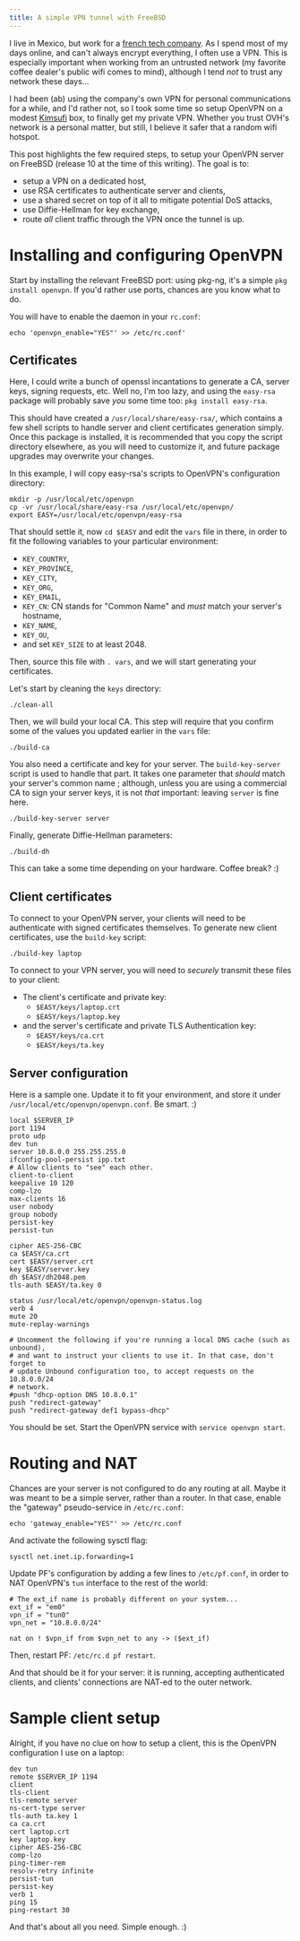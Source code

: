 ```yaml
---
title: A simple VPN tunnel with FreeBSD
---
```


I live in Mexico, but work for a [french tech company][af83].  As I spend most
of my days online, and can't always encrypt everything, I often use a VPN.  This
is especially important when working from an untrusted network (my favorite
coffee dealer's public wifi comes to mind), although I tend *not* to trust any
network these days...

I had been (ab) using the company's own VPN for personal communications for a
while, and I'd rather not, so I took some time so setup OpenVPN on a modest
[Kimsufi][kimsufi] box, to finally get my private VPN. Whether you trust OVH's
network is a personal matter, but still, I believe it safer that a random wifi
hotspot.

This post highlights the few required steps, to setup your OpenVPN server on
FreeBSD (release 10 at the time of this writing).  The goal is to:

  - setup a VPN on a dedicated host,
  - use RSA certificates to authenticate server and clients,
  - use a shared secret on top of it all to mitigate potential DoS attacks,
  - use Diffie-Hellman for key exchange,
  - route *all* client traffic through the VPN once the tunnel is up.

# Installing and configuring OpenVPN

Start by installing the relevant FreeBSD port: using pkg-ng, it's a simple `pkg
install openvpn`. If you'd rather use ports, chances are you know what to do.

You will have to enable the daemon in your `rc.conf`:

```
echo 'openvpn_enable="YES"' >> /etc/rc.conf'
```

## Certificates

Here, I could write a bunch of openssl incantations to generate a CA, server keys,
signing requests, etc. Well no, I'm too lazy, and using the `easy-rsa` package
will probably save *you* some time too: `pkg install easy-rsa`.

This should have created a `/usr/local/share/easy-rsa/`, which contains a few
shell scripts to handle server and client certificates generation simply. Once
this package is installed, it is recommended that you copy the script directory
elsewhere, as you will need to customize it, and future package upgrades may
overwrite your changes.

In this example, I will copy easy-rsa's scripts to OpenVPN's configuration
directory:

```
mkdir -p /usr/local/etc/openvpn
cp -vr /usr/local/share/easy-rsa /usr/local/etc/openvpn/
export EASY=/usr/local/etc/openvpn/easy-rsa
```

That should settle it, now `cd $EASY` and edit the `vars` file in there, in
order to fit the following variables to your particular environment:

 - `KEY_COUNTRY`,
 - `KEY_PROVINCE`,
 - `KEY_CITY`,
 - `KEY_ORG`,
 - `KEY_EMAIL`,
 - `KEY_CN`: CN stands for "Common Name" and *must* match your server's
   hostname,
 - `KEY_NAME`,
 - `KEY_OU`,
 - and set `KEY_SIZE` to at least 2048.

Then, source this file with `. vars`, and we will start generating your
certificates.

Let's start by cleaning the `keys` directory:

```
./clean-all
```

Then, we will build your local CA. This step will require that you confirm some
of the values you updated earlier in the `vars` file:

```
./build-ca
```

You also need a certificate and key for your server. The `build-key-server`
script is used to handle that part.  It takes one parameter that *should* match
your server's common name ; although, unless you are using a commercial CA to
sign your server keys, it is not *that* important: leaving `server` is fine
here.

```
./build-key-server server
```

Finally, generate Diffie-Hellman parameters:

```
./build-dh
```

This can take a some time depending on your hardware. Coffee break? :)

## Client certificates

To connect to your OpenVPN server, your clients will need to be authenticate
with signed certificates themselves. To generate new client certificates, use
the `build-key` script:

```
./build-key laptop
```

To connect to your VPN server, you will need to *securely* transmit these files
to your client:

 - The client's certificate and private key:
    - `$EASY/keys/laptop.crt`
    - `$EASY/keys/laptop.key`
 - and the server's certificate and private TLS Authentication key:
    - `$EASY/keys/ca.crt`
    - `$EASY/keys/ta.key`

## Server configuration

Here is a sample one. Update it to fit your environment, and store it under
`/usr/local/etc/openvpn/openvpn.conf`. Be smart. :)

```
local $SERVER_IP
port 1194
proto udp
dev tun
server 10.8.0.0 255.255.255.0
ifconfig-pool-persist ipp.txt
# Allow clients to "see" each other.
client-to-client
keepalive 10 120
comp-lzo
max-clients 16
user nobody
group nobody
persist-key
persist-tun

cipher AES-256-CBC
ca $EASY/ca.crt
cert $EASY/server.crt
key $EASY/server.key
dh $EASY/dh2048.pem
tls-auth $EASY/ta.key 0

status /usr/local/etc/openvpn/openvpn-status.log
verb 4
mute 20
mute-replay-warnings

# Uncomment the following if you're running a local DNS cache (such as unbound),
# and want to instruct your clients to use it. In that case, don't forget to
# update Unbound configuration too, to accept requests on the 10.8.0.0/24 
# network.
#push "dhcp-option DNS 10.8.0.1"
push "redirect-gateway"
push "redirect-gateway def1 bypass-dhcp"
```

You should be set. Start the OpenVPN service with `service openvpn start`.

# Routing and NAT

Chances are your server is not configured to do any routing at all. Maybe it was
meant to be a simple server, rather than a router. In that case, enable the
"gateway" pseudo-service in `/etc/rc.conf`:

```
echo 'gateway_enable="YES"' >> /etc/rc.conf
```

And activate the following sysctl flag:

```
sysctl net.inet.ip.forwarding=1
```

Update PF's configuration by adding a few lines to `/etc/pf.conf`, in order to
NAT OpenVPN's `tun` interface to the rest of the world:

```
# The ext_if name is probably different on your system...
ext_if = "em0"
vpn_if = "tun0"
vpn_net = "10.8.0.0/24"

nat on ! $vpn_if from $vpn_net to any -> ($ext_if)
```

Then, restart PF: `/etc/rc.d pf restart`.

And that should be it for your server: it is running, accepting authenticated
clients, and clients' connections are NAT-ed to the outer network.


# Sample client setup

Alright, if you have no clue on how to setup a client, this is the OpenVPN
configuration I use on a laptop:

```
dev tun
remote $SERVER_IP 1194
client
tls-client
tls-remote server
ns-cert-type server
tls-auth ta.key 1
ca ca.crt
cert laptop.crt
key laptop.key
cipher AES-256-CBC
comp-lzo
ping-timer-rem
resolv-retry infinite
persist-tun
persist-key
verb 1
ping 15
ping-restart 30
```

And that's about all you need. Simple enough. :)

[af83]: http://af83.com/
[kimsufi]: http://www.kimsufi.com/fr/
